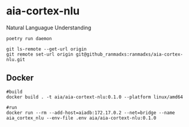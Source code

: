 # aia-cortex-nlu
Natural Languague Understanding
```console
poetry run daemon

git ls-remote --get-url origin 
git remote set-url origin git@github_ranmadxs:ranmadxs/aia-cortex-nlu.git
```


## Docker

```console
#build
docker build . -t aia/aia-cortext-nlu:0.1.0 --platform linux/amd64

#run
docker run --rm --add-host=aiadb:172.17.0.2 --net=bridge --name aia_cortex_nlu --env-file .env aia/aia-cortext-nlu:0.1.0
```
